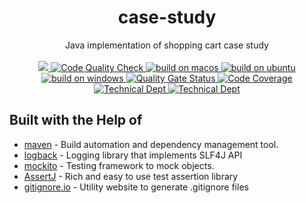 <h1 align="center">case-study</h1>

<div align="center">
  Java implementation of shopping cart case study
</div>

<br />

<div align="center">
  <!-- last commit-->
  <a href="https://github.com/akadir/case-study/commits" title="Last Commit">
   <img src="https://img.shields.io/github/last-commit/akadir/case-study?style=flat">
  </a>
  
  <!-- Code Quality -->
  <a href="https://github.com/akadir/github-actions/actions">
    <img src="https://github.com/akadir/github-actions/workflows/check%20code%20quality/badge.svg"
      alt="Code Quality Check" />
  </a>
  
  <!-- macos -->
  <a href="https://github.com/akadir/github-actions/actions">
    <img src="https://github.com/akadir/github-actions/workflows/build%20on%20macos/badge.svg"
      alt="build on macos" />
  </a>
  
  <!-- ubuntu -->
  <a href="https://github.com/akadir/github-actions/actions">
    <img src="https://github.com/akadir/github-actions/workflows/build%20on%20ubuntu/badge.svg"
      alt="build on ubuntu" />
  </a>
  
  <!-- windows -->
  <a href="https://github.com/akadir/github-actions/actions">
    <img src="https://github.com/akadir/github-actions/workflows/build%20on%20windows/badge.svg"
      alt="build on windows" />
  </a>
  
  <!-- Quality Gate Status -->
  <a href="https://sonarcloud.io/dashboard?id=akadir_case-study">
    <img src="https://sonarcloud.io/api/project_badges/measure?project=akadir_case-study&metric=alert_status"
      alt="Quality Gate Status" />
  </a>
  
  <!-- Code Coverage -->
  <a href="https://sonarcloud.io/component_measures?id=akadir_case-study&metric=coverage&view=list">
    <img src="https://sonarcloud.io/api/project_badges/measure?project=akadir_case-study&metric=coverage"
      alt="Code Coverage" />
  </a>
  
  <!-- Technical Dept -->
  <a href="https://sonarcloud.io/component_measures?id=akadir_case-study&metric=sqale_index&view=list">
    <img src="https://sonarcloud.io/api/project_badges/measure?project=akadir_case-study&metric=sqale_index"
      alt="Technical Dept" />
  </a>
  
  <!-- Code Smell -->
  <a href="https://sonarcloud.io/project/issues?id=akadir_case-study&resolved=false&types=CODE_SMELL">
    <img src="https://sonarcloud.io/api/project_badges/measure?project=akadir_case-study&metric=code_smells"
      alt="Technical Dept" />
  </a>
</div>

## Built with the Help of

 *  [maven](https://maven.apache.org/) - Build automation and dependency management tool.
 *  [logback](http://logback.qos.ch/) - Logging library that implements SLF4J API
 *  [mockito](https://site.mockito.org/) - Testing framework to mock objects.
 *  [AssertJ](https://joel-costigliola.github.io/assertj/) - Rich and easy to use test assertion library
 *  [gitignore.io](https://gitignore.io/) - Utility website to generate .gitignore files

